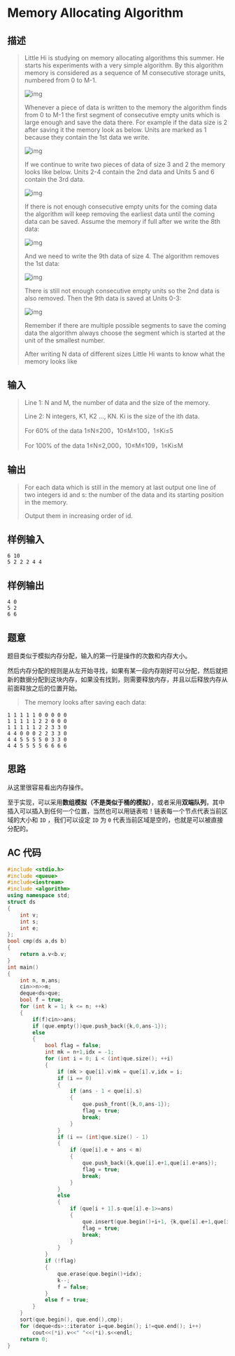 # Memory Allocating Algorithm

## **描述**

> Little Hi is studying on memory allocating algorithms this summer. He starts his experiments with a very simple algorithm. By this algorithm memory is considered as a sequence of M consecutive storage units, numbered from 0 to M-1.
>
> ![img](https://www.dreamwings.cn/wp-content/uploads/2016/07/14384837303016.png)
>
> Whenever a piece of data is written to the memory the algorithm finds from 0 to M-1 the first segment of consecutive empty units which is large enough and save the data there. For example if the data size is 2 after saving it the memory look as below. Units are marked as 1 because they contain the 1st data we write.
>
> ![img](https://www.dreamwings.cn/wp-content/uploads/2016/07/14384837303016-1.png)
>
> If we continue to write two pieces of data of size 3 and 2 the memory looks like below. Units 2-4 contain the 2nd data and Units 5 and 6 contain the 3rd data.
>
> ![img](https://www.dreamwings.cn/wp-content/uploads/2016/07/14384837303016-2.png)
>
> If there is not enough consecutive empty units for the coming data the algorithm will keep removing the earliest data until the coming data can be saved. Assume the memory if full after we write the 8th data:
>
> ![img](https://www.dreamwings.cn/wp-content/uploads/2016/07/14384837303016-3.png)
>
> And we need to write the 9th data of size 4. The algorithm removes the 1st data:
>
> ![img](https://www.dreamwings.cn/wp-content/uploads/2016/07/14384837303016-4.png)
>
> There is still not enough consecutive empty units so the 2nd data is also removed. Then the 9th data is saved at Units 0-3:
>
> ![img](https://www.dreamwings.cn/wp-content/uploads/2016/07/14384837303016-5.png)
>
> Remember if there are multiple possible segments to save the coming data the algorithm always choose the segment which is started at the unit of the smallest number.
>
> After writing N data of different sizes Little Hi wants to know what the memory looks like



## **输入**

> Line 1: N and M, the number of data and the size of the memory.
>
> Line 2: N integers, K1, K2 …, KN. Ki is the size of the ith data.
>
> For 60% of the data 1≤N≤200，10≤M≤100，1≤Ki≤5
>
> For 100% of the data 1≤N≤2,000，10≤M≤109，1≤Ki≤M



## **输出**

> For each data which is still in the memory at last output one line of two integers id and s: the number of the data and its starting position in the memory.
>
> Output them in increasing order of id.



## **样例输入**


    6 10
    5 2 2 2 4 4



## **样例输出**


    4 0
    5 2
    6 6



## **题意**

题目类似于模拟内存分配，输入的第一行是操作的次数和内存大小。

然后内存分配的规则是从左开始寻找，如果有某一段内存刚好可以分配，然后就把新的数据分配到这块内存，如果没有找到，则需要释放内存，并且以后释放内存从前面释放之后的位置开始。

> The memory looks after saving each data:

    1 1 1 1 1 0 0 0 0 0
    1 1 1 1 1 2 2 0 0 0
    1 1 1 1 1 2 2 3 3 0
    4 4 0 0 0 2 2 3 3 0
    4 4 5 5 5 5 0 3 3 0
    4 4 5 5 5 5 6 6 6 6



## **思路**

从这里很容易看出内存操作。

至于实现，可以采用**数组模拟（不是类似于桶的模拟）**，或者采用**双端队列**，其中插入可以插入到任何一个位置，当然也可以用链表啦！链表每一个节点代表当前区域的大小和 `ID` ，我们可以设定 `ID` 为 `0` 代表当前区域是空的，也就是可以被直接分配的。



## **AC 代码**

```cpp
#include <stdio.h>
#include <queue>
#include<iostream>
#include <algorithm>
using namespace std;
struct ds
{
    int v;
    int s;
    int e;
};
bool cmp(ds a,ds b)
{
    return a.v<b.v;
}
int main()
{
    int n, m,ans;
    cin>>n>>m;
    deque<ds>que;
    bool f = true;
    for (int k = 1; k <= n; ++k)
    {
        if(f)cin>>ans;
        if (que.empty())que.push_back({k,0,ans-1});
        else
        {
            bool flag = false;
            int mk = n+1,idx = -1;
            for (int i = 0; i < (int)que.size(); ++i)
            {
                if (mk > que[i].v)mk = que[i].v,idx = i;
                if (i == 0)
                {
                    if (ans - 1 < que[i].s)
                    {
                        que.push_front({k,0,ans-1});
                        flag = true;
                        break;
                    }
                }
                if (i == (int)que.size() - 1)
                {
                    if (que[i].e + ans < m)
                    {
                        que.push_back({k,que[i].e+1,que[i].e+ans});
                        flag = true;
                        break;
                    }
                }
                else
                {
                    if (que[i + 1].s-que[i].e-1>=ans)
                    {
                        que.insert(que.begin()+i+1, {k,que[i].e+1,que[i].e+ans});
                        flag = true;
                        break;
                    }
                }
            }
            if (!flag)
            {
                que.erase(que.begin()+idx);
                k--;
                f = false;
            }
            else f = true;
        }
    }
    sort(que.begin(), que.end(),cmp);
    for (deque<ds>::iterator i=que.begin(); i!=que.end(); i++)
        cout<<(*i).v<<" "<<(*i).s<<endl;
    return 0;
}
```

